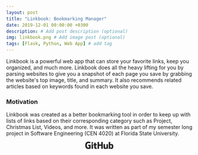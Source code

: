 ```yaml
---
layout: post
title: "Linkbook: Bookmarking Manager"
date: 2019-12-01 00:00:00 +0300
description: # Add post description (optional)
img: linkbook.png # Add image post (optional)
tags: [Flask, Python, Web App] # add tag
---
```


Linkbook is a powerful web app that can store your favorite links, keep you organized, and much more. Linkbook does all the heavy lifting for you by parsing websites to give you a snapshot of each page you save by grabbing the website's top image, title, and summary. It also recommends related articles based on keywords found in each website you save. 

### Motivation

Linkbook was created as a better bookmarking tool in order to keep up with lists of links based on their corresponding category such as Project, Christmas List, Videos, and more. It was written as part of my semester long project in Software Engineering (CEN 4020) at Florida State University.

<center><a href="https://github.com/wyattharrell/linkbook" target="_blank">
<img src="/assets/img/GitHub-Logo.png" style="height: 20px" alt="GitHub"></a></center>